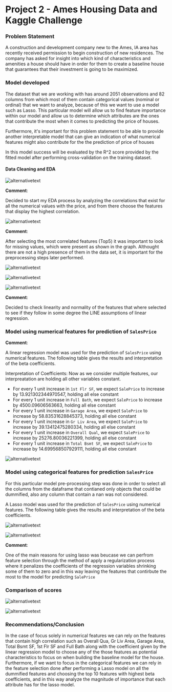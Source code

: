 # Project 2 - Ames Housing Data and Kaggle Challenge

### Problem Statement

A construction and development company new to the Ames, IA area has recently received permission to begin construction of new residences. The company has asked for insight into which kind of characteristics and amenities a house should have in order for them to create a baseline house that guarantees that their investment is going to be maximized.


### Model developed

The dataset that we are working with has around 2051 observations  and 82 columns from which most of them contain categorical values (nominal or ordinal) that we want to analyze, because of this we want to use a model such as Lasso. This particular model will allow us to find feature importance within our model and allow us to determine which attributes are the ones that contribute the most when it comes to predicting the price of houses. 

Furthermore, it's important for this problem statement to be able to provide another  interpretable model that can give an indication of what numerical features might also contribute for the the prediction of price of houses 

In this model success will be evaluated by the R^2 score provided by the fitted model after performing cross-validation on the training dataset.

#### Data Cleaning and EDA

![alternativetext](images/initial_corr_numerical.png)

**Comment**: 

Decided to start my EDA process  by analyzing the correlations that exist for all the numerical values with the price, and from there choose the features that display the highest correlation. 


![alternativetext](images/missing_vals.png)

**Comment**: 

After selecting the most correlated features (Top5) it was important to look for missing values, which were present as shown in the graph. Althought there are not a high presence of them in the data set, it is important for the preprocessing steps later performed. 

![alternativetext](images/closer_corr_numerical.png)

![alternativetext](images/hist_numerical.png)

![alternativetext](images/pairplot_numerical.png)

**Comment**: 

Decided to check linearity and normality of the features that where selected to see if they follow in some degree the LINE assumptions of linear regression. 

### Model using numerical features for prediction of `SalesPrice`

**Comment**: 

A linear regression model was used for the prediction of `SalesPrice` using numerical features. The following table gives the results and interpretation of the beta coefficients. 

Interpretation of Coefficients:
Now as we consider multiple features, our interpreatation are holding all other variables constant. 
- For every 1 unit increase in `1st Flr SF`, we expect `SalePrice`  to increase by 13.921302344970547, holding all else constant
- For every 1 unit increase in `Full Bath`, we expect `SalePrice`  to increase by 4500.09606563663, holding all else constant
- For every 1 unit increase in `Garage Area`, we expect `SalePrice`  to increase by 58.83531628845373, holding all else constant
- For every 1 unit increase in `Gr Liv Area`, we expect `SalePrice`  to increase by 39.13412475280334, holding all else constant
- For every 1 unit increase in `Overall Qual`, we expect `SalePrice`  to increase by 25276.80036221399, holding all else constant
- For every 1 unit increase in `Total Bsmt SF`, we expect `SalePrice`  to increase by 14.699568507929111, holding all else constant

![alternativetext](images/betas_graph_numerical.png)

### Model using categorical features for prediction `SalesPrice`

For this particular model pre-processing step was done in order to select all the columns from the dataframe that contianed only objects that could be dummified, also any column that contain a nan was not considered.  

A Lasso model was used for the prediction of `SalesPrice` using numerical features. The following table gives the results and interpretation of the beta coefficients. 


![alternativetext](images/corr_categorical.png)

![alternativetext](images/barplot_categorical.png)

**Comment**: 

One of the main reasons for using lasso was beucase we can perfrom feature selection through the method of apply a regularization process where it penalizes the coefficients of the regression variables shrinking some of them to zero and in this way leaving the features that contirbute the most to the model for predicting `SalePrice`

### Comparison of scores

![alternativetext](images/rmse_scores.png)


![alternativetext](images/r2_scores.png)


### Recommendations/Conclusion

In the case  of focus solely in numerical features we can rely on the features that contain high correlation such as  Overall Qua, Gr Liv Area, Garage Area, Total Bsmt SF, 1st Flr SF and Full Bath along with the coefficient given by the linear regression model to choose any of the those features as potential characteristics to focus on when building the baseline model for the house.
Furthermore, if we want  to focus in the categorical features we can rely in the feature selection done after performing a Lasso model on all the dummified features and choosing the top 10 features with highest beta coefficients, and in this way analyze the magnitude of importance that each attribute has for the lasso model. 
